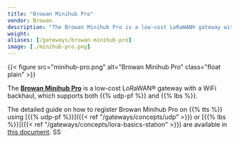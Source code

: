 ```yaml
---
title: "Browan Minihub Pro"
vendor: Browan
description: "The Browan Minihub Pro is a low-cost LoRaWAN® gateway with a WiFi backhaul."
weight:
aliases: [/gateways/browan-minihub-pro]
image: [./minihub-pro.png]
---
```


{{< figure src="minihub-pro.png" alt="Browan Minihub Pro" class="float plain" >}}

The [**Browan Minihub Pro**](https://www.browan.com/product/minihub-pro/detail) is a low-cost LoRaWAN® gateway with a WiFi backhaul, which supports both {{% udp-pf %}} and {{% lbs %}}.

<!--more-->

The detailed guide on how to register Browan Minihub Pro on {{% tts %}} using [{{% udp-pf %}}]({{< ref "/gateways/concepts/udp" >}}) or [{{% lbs %}}]({{< ref "/gateways/concepts/lora-basics-station" >}}) are available in [this document](https://www.browan.com/download/PmN/stream).
SS